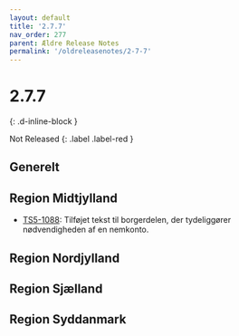 ```yaml
---
layout: default
title: '2.7.7'
nav_order: 277
parent: Ældre Release Notes
permalink: '/oldreleasenotes/2-7-7'
---
```


# 2.7.7
{: .d-inline-block }

Not Released
{: .label .label-red }

## Generelt

## Region Midtjylland
- [TS5-1088](https://sd.trifork.com/browse/TS5-1088): Tilføjet tekst til borgerdelen, der tydeliggører nødvendigheden af en nemkonto. 

## Region Nordjylland

## Region Sjælland

## Region Syddanmark
